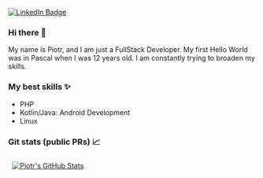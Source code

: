 [![LinkedIn Badge](https://img.shields.io/badge/LinkedIn-Piotr_Wezgraj-informational?style=social&logo=linkedin&logoColor=0A66C2)](https://www.linkedin.com/in/piotr-wezgraj/)
### Hi there 👋
My name is Piotr,  and I am just a FullStack Developer. My first Hello World was in Pascal when I was 12 years old. I am constantly trying to broaden my skills.
### My best skills ✨
- PHP
- Kotlin/Java: Android Development
- Linux
### Git stats (public PRs) 📈
<a href="https://github.com/eclectic-coding">
  <img align="center" style="margin:0.5rem" src="https://github-readme-stats.vercel.app/api?username=wepiotrek&theme=dark&count_private=true" alt="Piotr's GitHub Stats" />
</a>
